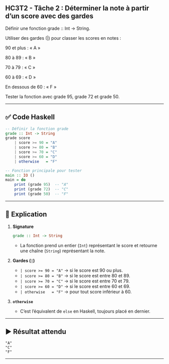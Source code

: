 ## HC3T2 - Tâche 2 : Déterminer la note à partir d’un score avec des gardes

Définir une fonction grade :: Int -> String.

Utiliser des gardes (|) pour classer les scores en notes :

90 et plus : « A »

80 à 89 : « B »

70 à 79 : « C »

60 à 69 : « D »

En dessous de 60 : « F »

Tester la fonction avec grade 95, grade 72 et grade 50.

---
## ✅ Code Haskell

```haskell
-- Définir la fonction grade
grade :: Int -> String
grade score
    | score >= 90 = "A"
    | score >= 80 = "B"
    | score >= 70 = "C"
    | score >= 60 = "D"
    | otherwise   = "F"

-- Fonction principale pour tester
main :: IO ()
main = do
    print (grade 95)  -- "A"
    print (grade 72)  -- "C"
    print (grade 50)  -- "F"
```

---

## 🧠 Explication

1. **Signature**

   ```haskell
   grade :: Int -> String
   ```

   * La fonction prend un entier (`Int`) représentant le score et retourne une chaîne (`String`) représentant la note.

2. **Gardes (`|`)**

   * `| score >= 90 = "A"` → si le score est 90 ou plus.
   * `| score >= 80 = "B"` → si le score est entre 80 et 89.
   * `| score >= 70 = "C"` → si le score est entre 70 et 79.
   * `| score >= 60 = "D"` → si le score est entre 60 et 69.
   * `| otherwise   = "F"` → pour tout score inférieur à 60.

3. **`otherwise`**

   * C’est l’équivalent de `else` en Haskell, toujours placé en dernier.

---

## ▶️ Résultat attendu

```
"A"
"C"
"F"
```

---

